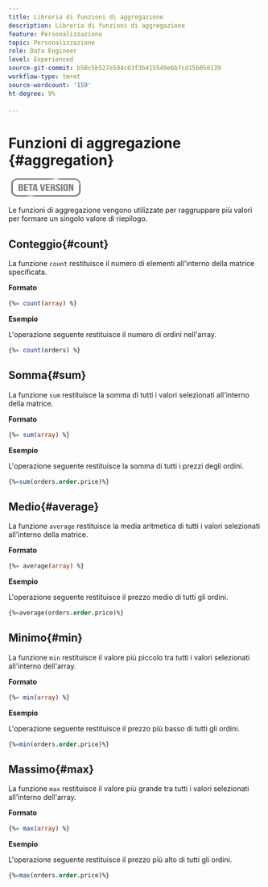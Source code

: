 ```yaml
---
title: Libreria di funzioni di aggregazione
description: Libreria di funzioni di aggregazione
feature: Personalizzazione
topic: Personalizzazione
role: Data Engineer
level: Experienced
source-git-commit: b58c5b527e594c03f3b415549e6b7cd15b050139
workflow-type: tm+mt
source-wordcount: '159'
ht-degree: 9%

---
```


# Funzioni di aggregazione {#aggregation}

![](../../assets/do-not-localize/badge.png)

Le funzioni di aggregazione vengono utilizzate per raggruppare più valori per formare un singolo valore di riepilogo.

## Conteggio{#count}

La funzione `count` restituisce il numero di elementi all&#39;interno della matrice specificata.

**Formato**

```sql
{%= count(array) %}
```

**Esempio**

L&#39;operazione seguente restituisce il numero di ordini nell&#39;array.

```sql
{%= count(orders) %}
```

## Somma{#sum}

La funzione `sum` restituisce la somma di tutti i valori selezionati all&#39;interno della matrice.

**Formato**

```sql
{%= sum(array) %}
```

**Esempio**

L&#39;operazione seguente restituisce la somma di tutti i prezzi degli ordini.

```sql
{%=sum(orders.order.price)%}
```

## Medio{#average}

La funzione `average` restituisce la media aritmetica di tutti i valori selezionati all&#39;interno della matrice.

**Formato**

```sql
{%= average(array) %}
```

**Esempio**

L&#39;operazione seguente restituisce il prezzo medio di tutti gli ordini.

```sql
{%=average(orders.order.price)%}
```

## Minimo{#min}

La funzione `min` restituisce il valore più piccolo tra tutti i valori selezionati all&#39;interno dell&#39;array.

**Formato**

```sql
{%= min(array) %}
```

**Esempio**

L&#39;operazione seguente restituisce il prezzo più basso di tutti gli ordini.

```sql
{%=min(orders.order.price)%}
```

## Massimo{#max}

La funzione `max` restituisce il valore più grande tra tutti i valori selezionati all&#39;interno dell&#39;array.

**Formato**

```sql
{%= max(array) %}
```

**Esempio**

L&#39;operazione seguente restituisce il prezzo più alto di tutti gli ordini.

```sql
{%=max(orders.order.price)%}
```

